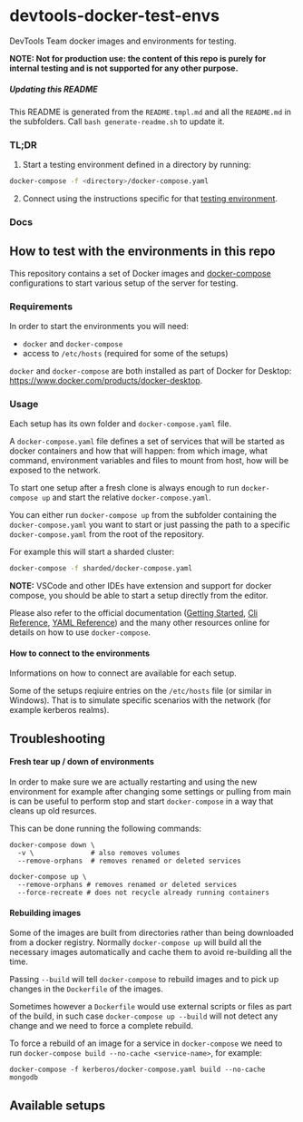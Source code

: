 # devtools-docker-test-envs

DevTools Team docker images and environments for testing.

**NOTE: Not for production use: the content of this repo is purely for internal testing and is not supported for any other purpose.**

##### Updating this README

This README is generated from the `README.tmpl.md` and all the `README.md` in the subfolders. Call `bash generate-readme.sh` to update it.

### TL;DR

1. Start a testing environment defined in a directory by running:

  ``` sh
  docker-compose -f <directory>/docker-compose.yaml
  ```

2. Connect using the instructions specific for that [testing environment](#available-setups).

### Docs

<!-- toc -->

## How to test with the environments in this repo

This repository contains a set of Docker images and [docker-compose](https://docs.docker.com/compose/) configurations to start various setup of the server for testing.

### Requirements

In order to start the environments you will need:

- `docker` and `docker-compose`
- access to `/etc/hosts` (required for some of the setups)

`docker` and `docker-compose` are both installed as part of Docker for Desktop: https://www.docker.com/products/docker-desktop.

### Usage

Each setup has its own folder and `docker-compose.yaml` file.

A `docker-compose.yaml` file defines a set of services that will be started as docker containers and how that will happen: from which image, what command, environment variables and files to mount from host, how will be exposed to the network.

To start one setup after a fresh clone is always enough to run `docker-compose up` and start the relative `docker-compose.yaml`.

You can either run `docker-compose up` from the subfolder containing the `docker-compose.yaml` you want to start or just passing the path to a specific `docker-compose.yaml` from the root of the repository.

For example this will start a sharded cluster:

``` sh
docker-compose -f sharded/docker-compose.yaml
```

**NOTE:** VSCode and other IDEs have extension and support for docker compose, you should be able to start a setup directly from the editor.

Please also refer to the official documentation ([Getting Started](https://docs.docker.com/compose/gettingstarted/), [Cli Reference](https://docs.docker.com/compose/reference/), [YAML Reference](https://docs.docker.com/compose/compose-file/)) and the many other resources online for details on how to use `docker-compose`.

#### How to connect to the environments

Informations on how to connect are available for each setup.

Some of the setups reqiuire entries on the `/etc/hosts` file (or similar in Windows). That is to simulate specific scenarios with the network (for example kerberos realms).

## Troubleshooting

#### Fresh tear up / down of environments

In order to make sure we are actually restarting and using the new
environment for example after changing some settings or pulling from main
is can be useful to perform stop and start `docker-compose` in a way that
cleans up old resurces.

This can be done running the following commands:

```
docker-compose down \
  -v \              # also removes volumes
  --remove-orphans  # removes renamed or deleted services
```

```
docker-compose up \
  --remove-orphans # removes renamed or deleted services
  --force-recreate # does not recycle already running containers
```

#### Rebuilding images

Some of the images are built from directories rather than being downloaded from a docker registry.
Normally `docker-compose up` will build all the necessary images automatically and cache them
to avoid re-building all the time.

Passing `--build` will tell `docker-compose` to rebuild images and to pick up changes in the `Dockerfile` of the images.

Sometimes however a `Dockerfile` would use external scripts or files as part of the build, in such case `docker-compose up --build` will not detect any change and we need to force a complete rebuild.

To force a rebuild of an image for a service in `docker-compose` we need to run `docker-compose build --no-cache <service-name>`, for example:

```
docker-compose -f kerberos/docker-compose.yaml build --no-cache mongodb
```

## Available setups
